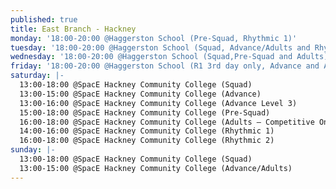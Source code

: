 ```yaml
---
published: true
title: East Branch - Hackney
monday: '18:00-20:00 @Haggerston School (Pre-Squad, Rhythmic 1)'
tuesday: '18:00-20:00 @Haggerston School (Squad, Advance/Adults and Rhythmic 2)'
wednesday: '18:00-20:00 @Haggerston School (Squad,Pre-Squad and Adults)'
friday: '18:00-20:00 @Haggerston School (R1 3rd day only, Advance and Adults)'
saturday: |-
  13:00-18:00 @SpacE Hackney Community College (Squad)
  13:00-15:00 @SpacE Hackney Community College (Advance)
  13:00-16:00 @SpacE Hackney Community College (Advance Level 3)
  15:00-18:00 @SpacE Hackney Community College (Pre-Squad)
  16:00-18:00 @SpacE Hackney Community College (Adults – Competitive Only)
  14:00-16:00 @SpacE Hackney Community College (Rhythmic 1)
  16:00-18:00 @SpacE Hackney Community College (Rhythmic 2)
sunday: |-
  13:00-18:00 @SpacE Hackney Community College (Squad)
  13:00-15:00 @SpacE Hackney Community College (Advance/Adults)
---
```


